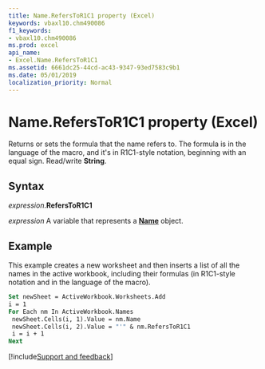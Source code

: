 ```yaml
---
title: Name.RefersToR1C1 property (Excel)
keywords: vbaxl10.chm490086
f1_keywords:
- vbaxl10.chm490086
ms.prod: excel
api_name:
- Excel.Name.RefersToR1C1
ms.assetid: 6661dc25-44cd-ac43-9347-93ed7583c9b1
ms.date: 05/01/2019
localization_priority: Normal
---
```



# Name.RefersToR1C1 property (Excel)

Returns or sets the formula that the name refers to. The formula is in the language of the macro, and it's in R1C1-style notation, beginning with an equal sign. Read/write **String**.


## Syntax

_expression_.**RefersToR1C1**

_expression_ A variable that represents a **[Name](Excel.Name.md)** object.


## Example

This example creates a new worksheet and then inserts a list of all the names in the active workbook, including their formulas (in R1C1-style notation and in the language of the macro).

```vb
Set newSheet = ActiveWorkbook.Worksheets.Add 
i = 1 
For Each nm In ActiveWorkbook.Names 
 newSheet.Cells(i, 1).Value = nm.Name 
 newSheet.Cells(i, 2).Value = "'" & nm.RefersToR1C1 
 i = i + 1 
Next
```




[!include[Support and feedback](~/includes/feedback-boilerplate.md)]